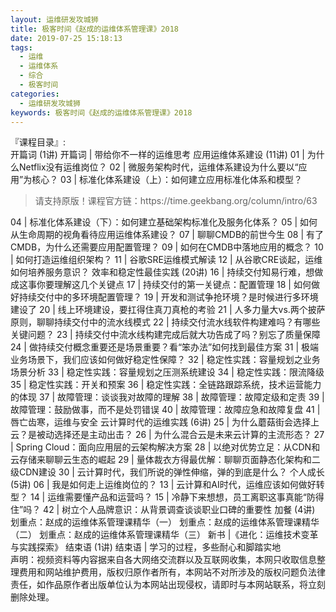 ```yaml
---
layout: 运维研发攻城狮
title: 极客时间《赵成的运维体系管理课》2018     
date: 2019-07-25 15:18:13
tags:
  - 运维
  - 运维体系
  - 综合
  - 极客时间
categories:
  - 运维研发攻城狮
keywords: 极客时间《赵成的运维体系管理课》2018     
---
```

『课程目录』:  
开篇词 (1讲)
开篇词 | 带给你不一样的运维思考
应用运维体系建设 (11讲)
01 | 为什么Netflix没有运维岗位？
02 | 微服务架构时代，运维体系建设为什么要以“应用”为核心？
03 | 标准化体系建设（上）：如何建立应用标准化体系和模型？
<!-- more -->   
<blockquote class="blockquote-center">
请支持原版！课程官方链：https://time.geekbang.org/column/intro/63</blockquote>
</blockquote>
04 | 标准化体系建设（下）：如何建立基础架构标准化及服务化体系？
05 | 如何从生命周期的视角看待应用运维体系建设？
07 | 聊聊CMDB的前世今生
08 | 有了CMDB，为什么还需要应用配置管理？
09 | 如何在CMDB中落地应用的概念？
10 | 如何打造运维组织架构？
11 | 谷歌SRE运维模式解读
12 | 从谷歌CRE谈起，运维如何培养服务意识？
效率和稳定性最佳实践 (20讲)
16 | 持续交付知易行难，想做成这事你要理解这几个关键点
17 | 持续交付的第一关键点：配置管理
18 | 如何做好持续交付中的多环境配置管理？
19 | 开发和测试争抢环境？是时候进行多环境建设了
20 | 线上环境建设，要扛得住真刀真枪的考验
21 | 人多力量大vs.两个披萨原则，聊聊持续交付中的流水线模式
22 | 持续交付流水线软件构建难吗？有哪些关键问题？
23 | 持续交付中流水线构建完成后就大功告成了吗？别忘了质量保障
24 | 做持续交付概念重要还是场景重要？看“笨办法”如何找到最佳方案
31 | 极端业务场景下，我们应该如何做好稳定性保障？
32 | 稳定性实践：容量规划之业务场景分析
33 | 稳定性实践：容量规划之压测系统建设
34 | 稳定性实践：限流降级
35 | 稳定性实践：开关和预案
36 | 稳定性实践：全链路跟踪系统，技术运营能力的体现
37 | 故障管理：谈谈我对故障的理解
38 | 故障管理：故障定级和定责
39 | 故障管理：鼓励做事，而不是处罚错误
40 | 故障管理：故障应急和故障复盘
41 | 唇亡齿寒，运维与安全
云计算时代的运维实践 (6讲)
25 | 为什么蘑菇街会选择上云？是被动选择还是主动出击？
26 | 为什么混合云是未来云计算的主流形态？
27 | Spring Cloud：面向应用层的云架构解决方案
28 | 以绝对优势立足：从CDN和云存储来聊聊云生态的崛起
29 | 量体裁衣方得最优解：聊聊页面静态化架构和二级CDN建设
30 | 云计算时代，我们所说的弹性伸缩，弹的到底是什么？
个人成长 (5讲)
06 | 我是如何走上运维岗位的？
13 | 云计算和AI时代，运维应该如何做好转型？
14 | 运维需要懂产品和运营吗？
15 | 冷静下来想想，员工离职这事真能“防得住”吗？
42 | 树立个人品牌意识：从背景调查谈谈职业口碑的重要性
加餐 (4讲)
划重点：赵成的运维体系管理课精华（一）
划重点：赵成的运维体系管理课精华（二）
划重点：赵成的运维体系管理课精华（三）
新书 |《进化：运维技术变革与实践探索》
结束语 (1讲)
结束语 | 学习的过程，多些耐心和脚踏实地
<div class="post-copyright">
    <div class="post-copyright__author">
      <span class="post-copyright-meta">声明：视频资料等内容据来自各大网络交流群以及互联网收集，本网只收取信息整理费用和网站维护费用，版权归原作者所有，本网站不对所涉及的版权问题负法律责任，如作品原作者出版单位认为本网站出现侵权，请即时与本网站联系，将立刻删除处理。 </span>
    </div>
</div>

<blockquote class="blockquote-center">

</blockquote>

